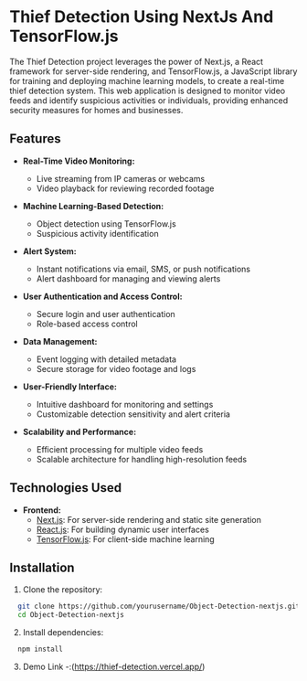 
# Thief Detection Using NextJs And TensorFlow.js

The Thief Detection project leverages the power of Next.js, a React framework for server-side rendering, and TensorFlow.js, a JavaScript library for training and deploying machine learning models, to create a real-time thief detection system. This web application is designed to monitor video feeds and identify suspicious activities or individuals, providing enhanced security measures for homes and businesses.

## Features

- **Real-Time Video Monitoring:**
  - Live streaming from IP cameras or webcams
  - Video playback for reviewing recorded footage

- **Machine Learning-Based Detection:**
  - Object detection using TensorFlow.js
  - Suspicious activity identification

- **Alert System:**
  - Instant notifications via email, SMS, or push notifications
  - Alert dashboard for managing and viewing alerts

- **User Authentication and Access Control:**
  - Secure login and user authentication
  - Role-based access control

- **Data Management:**
  - Event logging with detailed metadata
  - Secure storage for video footage and logs

- **User-Friendly Interface:**
  - Intuitive dashboard for monitoring and settings
  - Customizable detection sensitivity and alert criteria

- **Scalability and Performance:**
  - Efficient processing for multiple video feeds
  - Scalable architecture for handling high-resolution feeds

## Technologies Used

- **Frontend:**
  - [Next.js](https://nextjs.org/): For server-side rendering and static site generation
  - [React.js](https://reactjs.org/): For building dynamic user interfaces
  - [TensorFlow.js](https://www.tensorflow.org/js): For client-side machine learning

## Installation

1. Clone the repository:
  ```sh
    git clone https://github.com/yourusername/Object-Detection-nextjs.git
    cd Object-Detection-nextjs
  ```
2. Install dependencies:
  ```sh
    npm install
  ```

3. Demo Link -:(https://thief-detection.vercel.app/)

